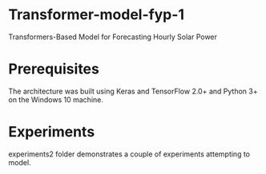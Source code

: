 # Transformer-model-fyp-1
Transformers-Based Model for Forecasting Hourly Solar Power

# Prerequisites
The architecture was built using Keras and TensorFlow 2.0+ and Python 3+ on the Windows 10 machine.

# Experiments
experiments2 folder demonstrates a couple of experiments attempting to model.

